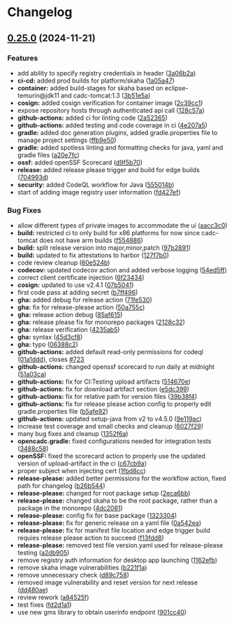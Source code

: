 # Changelog

## [0.25.0](https://github.com/opencadc/science-platform/compare/skaha-v0.24.1...skaha-v0.25.0) (2024-11-21)


### Features

* add ability to specify registry credentials in header ([3a06b2a](https://github.com/opencadc/science-platform/commit/3a06b2af919698c588b162eecda1b8833fdc3361))
* **ci-cd:** added prod builds for platform/skaha ([1a05a47](https://github.com/opencadc/science-platform/commit/1a05a4764de340661cd5d6481d9f25e05f7ab23f))
* **container:** added build-stages for skaha based on eclipse-temurin@jdk11 and cadc-tomcat:1.3 ([3b51e5a](https://github.com/opencadc/science-platform/commit/3b51e5ab3b98d90c608cf119ac6f1241bdd5275a))
* **cosign:** added cosign verification for container image ([2c39cc1](https://github.com/opencadc/science-platform/commit/2c39cc1ab2ba3b3c83b592920e5e36e1b343461e))
* expose repository hosts through authenticated api call ([128c57a](https://github.com/opencadc/science-platform/commit/128c57a211fc09293e885f971631df5cf5e397af))
* **github-actions:** added ci for linting code ([2a52365](https://github.com/opencadc/science-platform/commit/2a52365af3fab53fa98db7875482625d229f95a4))
* **github-actions:** added testing and code coverage in ci ([4e207a5](https://github.com/opencadc/science-platform/commit/4e207a511bc89e3c34f4b12f1e434800b0a3b4b5))
* **gradle:** added doc generation plugins, added gradle.properties file to manage project settings ([ffb9e50](https://github.com/opencadc/science-platform/commit/ffb9e5088f4e6ce781f08bac1a826f0e00c0f106))
* **gradle:** added spotless linting and formatting checks for java, yaml and gradle files ([a20e7fc](https://github.com/opencadc/science-platform/commit/a20e7fc1d7595d0d6e77e658b42b38cf803646cc))
* **ossf:** added openSSF Scorecard  ([d9f5b70](https://github.com/opencadc/science-platform/commit/d9f5b702cf0f4d3716b58c625f244582b2e7a336))
* **release:** added release please trigger and build for edge builds ([704993d](https://github.com/opencadc/science-platform/commit/704993d390641bde1744ed102c025f7fa9d4a621))
* **security:** added CodeQL workflow for Java ([555014b](https://github.com/opencadc/science-platform/commit/555014b662ac7f7908958d827434d5b084958a5c))
* start of adding image registry user information ([fd427ef](https://github.com/opencadc/science-platform/commit/fd427eff5010c677dd70d68f401cc54844f57e59))


### Bug Fixes

* allow different types of private images to accommodate the ui ([aacc3c0](https://github.com/opencadc/science-platform/commit/aacc3c00fd01d5e4143afe3b7d1b6e37c275a08e))
* **build:** restricted ci to only build for x86 platforms for now since cadc-tomcat does not have arm builds ([f554886](https://github.com/opencadc/science-platform/commit/f554886498f4e46d629488fcd3bffff196860f76))
* **build:** split release version into major,minor,patch ([97b2891](https://github.com/opencadc/science-platform/commit/97b28913cb2fe18598f9b885bf95c66986c84a8c))
* **build:** updated to fix attestations to harbor ([127f7b0](https://github.com/opencadc/science-platform/commit/127f7b0110668f762063ce52cce92606f81df20e))
* code review cleanup ([60e524b](https://github.com/opencadc/science-platform/commit/60e524be0e7202fe7de6082efdbe2ea9a87882ec))
* **codecov:** updated codecov action and added verbose logging ([54ed5ff](https://github.com/opencadc/science-platform/commit/54ed5ff370361f2b83a28655b976d94c4df7b9bc))
* correct client certificate injection ([6f23434](https://github.com/opencadc/science-platform/commit/6f2343479083bc0acfaddf39ed4fb028fd0c14ab))
* **cosign:** updated to use v2.4.1 ([07b5041](https://github.com/opencadc/science-platform/commit/07b50417a4e5df046ba87b1a7c0269cde9e8e21b))
* first code pass at adding secret ([b7ff496](https://github.com/opencadc/science-platform/commit/b7ff4966812624be430bce811f18366e9a58e054))
* **gha:** added debug for release action ([71fe530](https://github.com/opencadc/science-platform/commit/71fe53099bef727513c607d6d04595c6085a36aa))
* **gha:** fix for release-please action ([50a755c](https://github.com/opencadc/science-platform/commit/50a755cd7dceda3024a103648872bbbe5f247cdb))
* **gha:** release action debug ([85af615](https://github.com/opencadc/science-platform/commit/85af615bb9e14b0affff46b03555752310138074))
* **gha:** release please fix for monorepo packages ([2128c32](https://github.com/opencadc/science-platform/commit/2128c32a53c35140419d86122bb187fe5335e634))
* **gha:** release verification ([4235ab5](https://github.com/opencadc/science-platform/commit/4235ab56d53f68fb73bad772a7a57a2545bd009f))
* **gha:** syntax ([45d3cf8](https://github.com/opencadc/science-platform/commit/45d3cf840b5e501b2ef2449c3a65116a6fcd03d7))
* **gha:** typo ([06388c2](https://github.com/opencadc/science-platform/commit/06388c2f6af909e4ab607e11ce5025b94a6defc8))
* **github-actions:** added default read-only permissions for codeql ([01a1ddd](https://github.com/opencadc/science-platform/commit/01a1ddd38834a4a6a2e1dea023c7249e829f631d)), closes [#723](https://github.com/opencadc/science-platform/issues/723)
* **github-actions:** changed openssf scorecard to run daily at midnight ([51a03ca](https://github.com/opencadc/science-platform/commit/51a03ca89f105a3afa841180fbbc232021f2b689))
* **github-actions:** fix for CI:Testing upload artifacts ([514670e](https://github.com/opencadc/science-platform/commit/514670e3135d07785937b09a08b2b8c3a825281c))
* **github-actions:** fix for download artifact section ([e5dc399](https://github.com/opencadc/science-platform/commit/e5dc3994233bd714bff3eed2fefff61e48fc83e4))
* **github-actions:** fix for relative path for version files ([39b38f4](https://github.com/opencadc/science-platform/commit/39b38f48bf4eab3934857c35206d2650bf78fb41))
* **github-actions:** fix for release please action config to properly edit gradle.properties file ([b5afe92](https://github.com/opencadc/science-platform/commit/b5afe92211b20d5d7c958ed1472a0966b7982a07))
* **github-actions:** updated setup-java from v2 to v4.5.0 ([9e119ac](https://github.com/opencadc/science-platform/commit/9e119ac5f264e6c72ee72077fdb6fbad078f8277))
* increase test coverage and small checks and cleanup ([6027f29](https://github.com/opencadc/science-platform/commit/6027f29ef4ccd12e2426bae5dd06d303f62e6d9e))
* many bug fixes and cleanup ([1352f6a](https://github.com/opencadc/science-platform/commit/1352f6a0292b3d1061ad888c8a150ea4519c6705))
* **opencadc.gradle:** fixed configurations needed for integration tests ([3488c58](https://github.com/opencadc/science-platform/commit/3488c58b67efa3b501f5c93f2e57ca001c994f73))
* **openSSF:** fixed the scorecard action to properly use the updated version of upload-artifact in the ci ([c67cb9a](https://github.com/opencadc/science-platform/commit/c67cb9ae889d93937b5f8051bc646b40abbc4a23))
* proper subject when injecting cert ([1fbd8cc](https://github.com/opencadc/science-platform/commit/1fbd8cc3e68f091c07722e0b23822aba659f4217))
* **release-please:** added better permissions for the workflow action, fixed path for changelog ([b26b544](https://github.com/opencadc/science-platform/commit/b26b54449f454ae3e5eb6bf065cc11853f6d4e1c))
* **release-please:** changed for root package setup ([2eca6bb](https://github.com/opencadc/science-platform/commit/2eca6bbcd9b62b2e089ec08036e7278a923f28a4))
* **release-please:** changed skaha to be the root package, rather than a package in the monorepo ([4dc2081](https://github.com/opencadc/science-platform/commit/4dc2081d8dca4b630c7af903593a34542bea723c))
* **release-please:** config fix for base package ([1323304](https://github.com/opencadc/science-platform/commit/13233042ef4dc58e40040b9e41e92136bd7244a5))
* **release-please:** fix for generic release on a yaml file ([0a542ea](https://github.com/opencadc/science-platform/commit/0a542ea5950814753a09fd8ac46391f6f041746f))
* **release-please:** fix for manifest file location and edge trigger build requies release please action to succeed ([f13fdd8](https://github.com/opencadc/science-platform/commit/f13fdd8ac0f39a2ee00471826964b9334dee2376))
* **release-please:** removed test file version.yaml used for release-please testing ([a2db905](https://github.com/opencadc/science-platform/commit/a2db9054c8e6cef4b04d169e5bf0a050769c25fa))
* remove registry auth information for desktop app launching ([1162efb](https://github.com/opencadc/science-platform/commit/1162efb9fd6fbb65e5a8d510997f0286df7ab2d2))
* remove skaha image vulnerabilities ([b221f1a](https://github.com/opencadc/science-platform/commit/b221f1ac072f00db7298f45e7b95172b6b670678))
* remove unnecessary check ([d89c758](https://github.com/opencadc/science-platform/commit/d89c75896f2b3193298bc576b43b1b14e3ebf574))
* removed image vulnerability and reset version for next release ([dd480ae](https://github.com/opencadc/science-platform/commit/dd480ae1a8b377fe51eb790bbf4d64c3d5ceb0d4))
* review rework ([a84525f](https://github.com/opencadc/science-platform/commit/a84525f841a5dfdda0f567aa70a0e3147925cfb8))
* test fixes ([fd2d1a1](https://github.com/opencadc/science-platform/commit/fd2d1a121b492dd65584e3c647df808a71400669))
* use new gms library to obtain userinfo endpoint ([901cc40](https://github.com/opencadc/science-platform/commit/901cc407bae2674e19f227588f572c11f7a79667))
